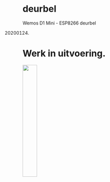 # deurbel
Wemos D1 Mini - ESP8266 deurbel

20200124.
# Werk in uitvoering.


<img src="https://github.com/pappavis/deurbel/blob/master/deurbel/plaatjes/IMG_5873.jpg?raw=true" height="30%" width="30%">
